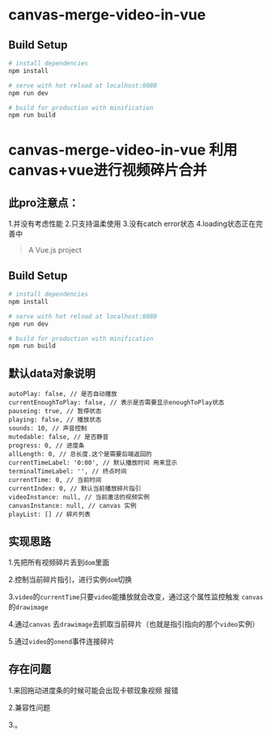 # canvas-merge-video-in-vue

## Build Setup

``` bash
# install dependencies
npm install

# serve with hot reload at localhost:8080
npm run dev

# build for production with minification
npm run build
```
# canvas-merge-video-in-vue 利用canvas+vue进行视频碎片合并
## 此pro注意点：
1.并没有考虑性能
2.只支持温柔使用
3.没有catch error状态
4.loading状态正在完善中
> A Vue.js project

## Build Setup

``` bash
# install dependencies
npm install

# serve with hot reload at localhost:8080
npm run dev

# build for production with minification
npm run build
```
## 默认data对象说明

```
autoPlay: false, // 是否自动播放
currentEnoughToPlay: false, // 表示是否需要显示enoughToPlay状态
pauseing: true, // 暂停状态
playing: false, // 播放状态
sounds: 10, // 声音控制
mutedable: false, // 是否静音
progress: 0, // 进度条
allLength: 0, // 总长度.这个是需要后端返回的
currentTimeLabel: '0:00', // 默认播放时间 用来显示
terminalTimeLabel: '', // 终点时间
currentTime: 0, // 当前时间
currentIndex: 0, // 默认当前播放碎片指引
videoInstance: null, // 当前激活的视频实例
canvasInstance: null, // canvas 实例
playList: [] // 碎片列表
```

## 实现思路
1.先把所有视频碎片丢到`dom`里面

2.控制当前碎片指引，进行实例`dom`切换

3.`video`的`currentTime`只要`video`能播放就会改变，通过这个属性监控触发 `canvas`的`drawimage`

4.通过`canvas` 去`drawimage`去抓取当前碎片（也就是指引指向的那个`video`实例）

5.通过`video`的`onend`事件连接碎片

## 存在问题

1.来回拖动进度条的时候可能会出现卡顿现象视频 报错

2.兼容性问题

3.。
